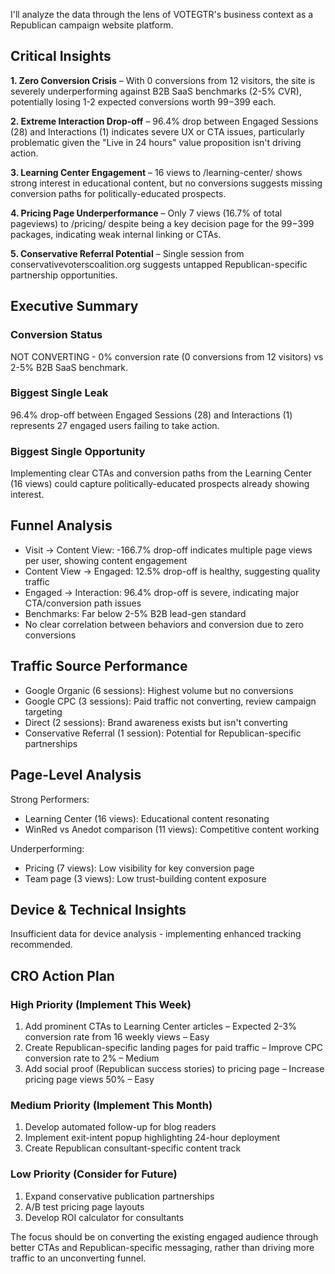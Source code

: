 I'll analyze the data through the lens of VOTEGTR's business context as a Republican campaign website platform.

## Critical Insights

**1. Zero Conversion Crisis** – With 0 conversions from 12 visitors, the site is severely underperforming against B2B SaaS benchmarks (2-5% CVR), potentially losing 1-2 expected conversions worth $99-$399 each.

**2. Extreme Interaction Drop-off** – 96.4% drop between Engaged Sessions (28) and Interactions (1) indicates severe UX or CTA issues, particularly problematic given the "Live in 24 hours" value proposition isn't driving action.

**3. Learning Center Engagement** – 16 views to /learning-center/ shows strong interest in educational content, but no conversions suggests missing conversion paths for politically-educated prospects.

**4. Pricing Page Underperformance** – Only 7 views (16.7% of total pageviews) to /pricing/ despite being a key decision page for the $99-$399 packages, indicating weak internal linking or CTAs.

**5. Conservative Referral Potential** – Single session from conservativevoterscoalition.org suggests untapped Republican-specific partnership opportunities.

## Executive Summary

### Conversion Status
NOT CONVERTING - 0% conversion rate (0 conversions from 12 visitors) vs 2-5% B2B SaaS benchmark.

### Biggest Single Leak
96.4% drop-off between Engaged Sessions (28) and Interactions (1) represents 27 engaged users failing to take action.

### Biggest Single Opportunity
Implementing clear CTAs and conversion paths from the Learning Center (16 views) could capture politically-educated prospects already showing interest.

## Funnel Analysis

- Visit → Content View: -166.7% drop-off indicates multiple page views per user, showing content engagement
- Content View → Engaged: 12.5% drop-off is healthy, suggesting quality traffic
- Engaged → Interaction: 96.4% drop-off is severe, indicating major CTA/conversion path issues
- Benchmarks: Far below 2-5% B2B lead-gen standard
- No clear correlation between behaviors and conversion due to zero conversions

## Traffic Source Performance

- Google Organic (6 sessions): Highest volume but no conversions
- Google CPC (3 sessions): Paid traffic not converting, review campaign targeting
- Direct (2 sessions): Brand awareness exists but isn't converting
- Conservative Referral (1 session): Potential for Republican-specific partnerships

## Page-Level Analysis

Strong Performers:
- Learning Center (16 views): Educational content resonating
- WinRed vs Anedot comparison (11 views): Competitive content working

Underperforming:
- Pricing (7 views): Low visibility for key conversion page
- Team page (3 views): Low trust-building content exposure

## Device & Technical Insights
Insufficient data for device analysis - implementing enhanced tracking recommended.

## CRO Action Plan

### High Priority (Implement This Week)
1. Add prominent CTAs to Learning Center articles – Expected 2-3% conversion rate from 16 weekly views – Easy
2. Create Republican-specific landing pages for paid traffic – Improve CPC conversion rate to 2% – Medium
3. Add social proof (Republican success stories) to pricing page – Increase pricing page views 50% – Easy

### Medium Priority (Implement This Month)
1. Develop automated follow-up for blog readers
2. Implement exit-intent popup highlighting 24-hour deployment
3. Create Republican consultant-specific content track

### Low Priority (Consider for Future)
1. Expand conservative publication partnerships
2. A/B test pricing page layouts
3. Develop ROI calculator for consultants

The focus should be on converting the existing engaged audience through better CTAs and Republican-specific messaging, rather than driving more traffic to an unconverting funnel.